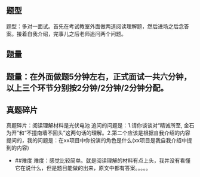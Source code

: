 ## 题型
题型：多对一面试。首先在考试教室外面做两道阅读理解题，然后进场之后念答案。接着自我介绍，完事儿之后老师追问两个问题。
## 题量
题量：在外面做题5分钟左右，正式面试一共六分钟，以上三个环节分别按2分钟/2分钟/2分钟分配。
-
## 真题碎片
真题碎片：阅读理解材料是光伏电池
		   追问的问题是：1.请你谈谈对“精诚所至, 金石为开”和“不撞南墙不回头”这两句话的理解。2.第二个应该是根据自我介绍的内容提问的，我的问题是：在xx项目中你扮演的角色是什么(xx项目是我自我介绍中提到的内容)
- ##难度 
  难度：感觉比较简单。就是阅读理解的材料有点上头，我并没有看懂它在说什么，但是题目能做的出来，原文中都有答案。。。。。
